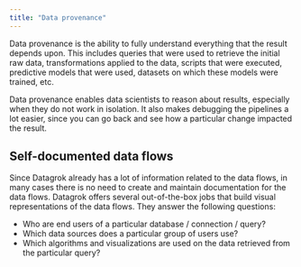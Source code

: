 ```yaml
---
title: "Data provenance"
---
```


Data provenance is the ability to fully understand everything that the result depends upon. This includes queries that
were used to retrieve the initial raw data, transformations applied to the data, scripts that were executed, predictive
models that were used, datasets on which these models were trained, etc.

Data provenance enables data scientists to reason about results, especially when they do not work in isolation. It also
makes debugging the pipelines a lot easier, since you can go back and see how a particular change impacted the result.

## Self-documented data flows

Since Datagrok already has a lot of information related to the data flows, in many cases there is no need to create and
maintain documentation for the data flows. Datagrok offers several out-of-the-box jobs that build visual representations
of the data flows. They answer the following questions:

* Who are end users of a particular database / connection / query?
* Which data sources does a particular group of users use?
* Which algorithms and visualizations are used on the data retrieved from the particular query?
